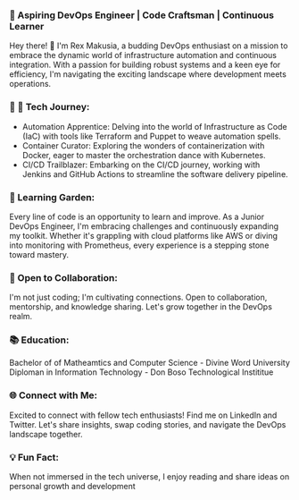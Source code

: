 ### 🚀 Aspiring DevOps Engineer | Code Craftsman | Continuous Learner

Hey there! 👋 I'm Rex Makusia, a budding DevOps enthusiast on a mission to embrace the dynamic world of infrastructure automation and continuous integration. With a passion for building robust systems and a keen eye for efficiency, I'm navigating the exciting landscape where development meets operations.

### 💼 🔧 Tech Journey:

- Automation Apprentice: Delving into the world of Infrastructure as Code (IaC) with tools like Terraform and Puppet to weave automation spells.
- Container Curator: Exploring the wonders of containerization with Docker, eager to master the orchestration dance with Kubernetes.
- CI/CD Trailblazer: Embarking on the CI/CD journey, working with Jenkins and GitHub Actions to streamline the software delivery pipeline.

### 🌱 Learning Garden:
Every line of code is an opportunity to learn and improve. As a Junior DevOps Engineer, I'm embracing challenges and continuously expanding my toolkit. Whether it's grappling with cloud platforms like AWS or diving into monitoring with Prometheus, every experience is a stepping stone toward mastery.

### 🤝 Open to Collaboration:
I'm not just coding; I'm cultivating connections. Open to collaboration, mentorship, and knowledge sharing. Let's grow together in the DevOps realm.


### 📚 Education:
Bachelor of of Matheamtics and Computer Science  - Divine Word University
Diploman in Information Technology - Don Boso Technological Instititue


###  🌐 Connect with Me:
Excited to connect with fellow tech enthusiasts! Find me on LinkedIn and Twitter. Let's share insights, swap coding stories, and navigate the DevOps landscape together.

### 💡 Fun Fact:
When not immersed in the tech universe, I enjoy reading and share ideas on personal growth and development

